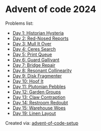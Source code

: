 # Advent of code 2024

Problems list:

- [Day 1: Historian Hysteria](https://github.com/Fate6174/advent-of-code-2024/blob/main/src/01.py)
- [Day 2: Red-Nosed Reports](https://github.com/Fate6174/advent-of-code-2024/blob/main/src/02.py)
- [Day 3: Mull It Over](https://github.com/Fate6174/advent-of-code-2024/blob/main/src/03.py)
- [Day 4: Ceres Search](https://github.com/Fate6174/advent-of-code-2024/blob/main/src/04.py)
- [Day 5: Print Queue](https://github.com/Fate6174/advent-of-code-2024/blob/main/src/05.py)
- [Day 6: Guard Gallivant](https://github.com/Fate6174/advent-of-code-2024/blob/main/src/06.py)
- [Day 7: Bridge Repair](https://github.com/Fate6174/advent-of-code-2024/blob/main/src/07.py)
- [Day 8: Resonant Collinearity](https://github.com/Fate6174/advent-of-code-2024/blob/main/src/08.py)
- [Day 9: Disk Fragmenter](https://github.com/Fate6174/advent-of-code-2024/blob/main/src/09.py)
- [Day 10: Hoof It](https://github.com/Fate6174/advent-of-code-2024/blob/main/src/10.py)
- [Day 11: Plutonian Pebbles](https://github.com/Fate6174/advent-of-code-2024/blob/main/src/11.py)
- [Day 12: Garden Groups](https://github.com/Fate6174/advent-of-code-2024/blob/main/src/12.py)
- [Day 13: Claw Contraption](https://github.com/Fate6174/advent-of-code-2024/blob/main/src/13.py)
- [Day 14: Restroom Redoubt](https://github.com/Fate6174/advent-of-code-2024/blob/main/src/14.py)
- [Day 15: Warehouse Woes](https://github.com/Fate6174/advent-of-code-2024/blob/main/src/15.py)
- [Day 19: Linen Layout](https://github.com/Fate6174/advent-of-code-2024/blob/main/src/19.py)

Created via: [advent-of-code-setup](https://github.com/tomfran/advent-of-code-setup)